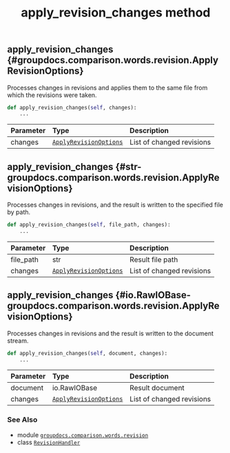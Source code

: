 ﻿---
title: apply_revision_changes method
second_title: GroupDocs.Comparison for Python via .NET API References
description: 
type: docs
url: /python-net/groupdocs.comparison.words.revision/revisionhandler/apply_revision_changes/
is_root: false
weight: 20
---

## apply_revision_changes {#groupdocs.comparison.words.revision.ApplyRevisionOptions}

Processes changes in revisions and applies them to the same file from which the revisions were taken.



```python
def apply_revision_changes(self, changes):
    ...
```


| Parameter | Type | Description |
| :- | :- | :- |
| changes | [`ApplyRevisionOptions`](/comparison/python-net/groupdocs.comparison.words.revision/applyrevisionoptions) | List of changed revisions |


## apply_revision_changes {#str-groupdocs.comparison.words.revision.ApplyRevisionOptions}

Processes changes in revisions, and the result is written to the specified file by path.



```python
def apply_revision_changes(self, file_path, changes):
    ...
```


| Parameter | Type | Description |
| :- | :- | :- |
| file_path | str | Result file path |
| changes | [`ApplyRevisionOptions`](/comparison/python-net/groupdocs.comparison.words.revision/applyrevisionoptions) | List of changed revisions |


## apply_revision_changes {#io.RawIOBase-groupdocs.comparison.words.revision.ApplyRevisionOptions}

Processes changes in revisions and the result is written to the document stream.



```python
def apply_revision_changes(self, document, changes):
    ...
```


| Parameter | Type | Description |
| :- | :- | :- |
| document | io.RawIOBase | Result document |
| changes | [`ApplyRevisionOptions`](/comparison/python-net/groupdocs.comparison.words.revision/applyrevisionoptions) | List of changed revisions |



### See Also
* module [`groupdocs.comparison.words.revision`](../../)
* class [`RevisionHandler`](/comparison/python-net/groupdocs.comparison.words.revision/revisionhandler)
